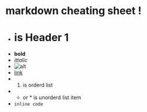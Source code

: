 # markdown cheating sheet !

- # is Header 1
- **bold**
- *ittalic*
- ![alt](imageLink)
- [link](link)
- 1. is orderd list
- - or * is unorderd list item
- `inline code`
